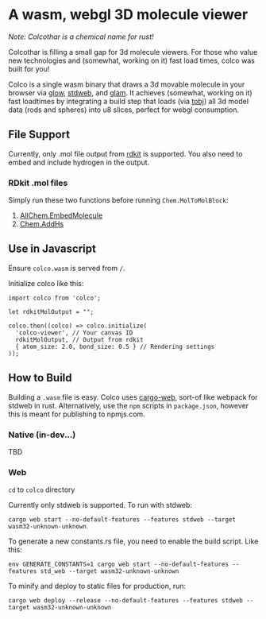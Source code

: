 # A wasm, webgl 3D molecule viewer 

*Note: Colcothar is a chemical name for rust!*

Colcothar is filling a small gap for 3d molecule viewers. For those who value new technologies and (somewhat, working on it) fast load times, colco was built for you!

Colco is a single wasm binary that draws a 3d movable molecule in your browser via [glow](https://crates.io/crates/glow), [stdweb](https://crates.io/crates/stdweb), and [glam](https://crates.io/crates/glam). It achieves (somewhat, working on it) fast loadtimes by integrating a build step that loads (via [tobj](https://crates.io/crates/tobj)) all 3d model data (rods and spheres) into u8 slices, perfect for webgl consumption.

## File Support

Currently, only .mol file output from [rdkit](https://www.rdkit.org/) is supported. You also need to embed and include hydrogen in the output.

### RDkit .mol files

Simply run these two functions before running `Chem.MolToMolBlock`:

1. [AllChem.EmbedMolecule](https://www.rdkit.org/docs/source/rdkit.Chem.AllChem.html#rdkit.Chem.oAllChem.ConstrainedEmbedhttps://www.rdkit.org/docs/source/rdkit.Chem.rdDistGeom.html?highlight=embedmolecule#rdkit.Chem.rdDistGeom.EmbedMolecule)
2. [Chem.AddHs](https://www.rdkit.org/docs/source/rdkit.Chem.AllChem.html#rdkit.Chem.AllChem.ConstrainedEmbed)

## Use in Javascript

Ensure `colco.wasm` is served from `/`.

Initialize colco like this:

```
import colco from 'colco';

let rdkitMolOutput = "";

colco.then((colco) => colco.initialize(
  'colco-viewer', // Your canvas ID
  rdkitMolOutput, // Output from rdkit
  { atom_size: 2.0, bond_size: 0.5 } // Rendering settings
));
```

## How to Build

Building a `.wasm` file is easy. Colco uses [cargo-web](https://github.com/koute/cargo-web), sort-of like webpack for stdweb in rust. Alternatively, use the `npm` scripts in `package.json`, however this is meant for publishing to npmjs.com.

### Native (in-dev...)

TBD

### Web

`cd` to `colco` directory

Currently only stdweb is supported. To run with stdweb:

```shell
cargo web start --no-default-features --features stdweb --target wasm32-unknown-unknown
```

To generate a new constants.rs file, you need to enable the build script. Like this:

```shell
env GENERATE_CONSTANTS=1 cargo web start --no-default-features --features std_web --target wasm32-unknown-unknown
```

To minify and deploy to static files for production, run:

```shell
cargo web deploy --release --no-default-features --features stdweb --target wasm32-unknown-unknown
```

